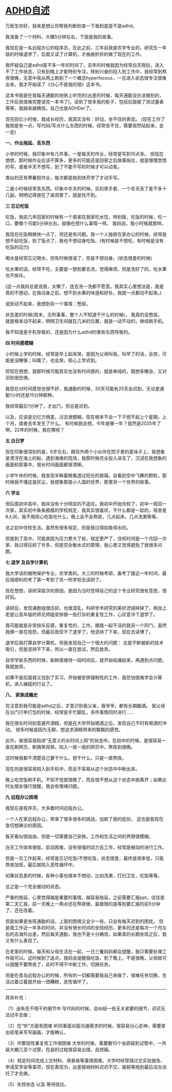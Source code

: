 # [ADHD自述](https://github.com/QiYongchuan/MyGitBlog/issues/125)

万医生你好，我来是想让你帮我判断检查一下我到底是不是adhd。

我准备了一个材料，大概5分钟左右，下面是我的故事。

我现在是一名远程办公的程序员，在此之前，三年前我是农学专业的，研究生一年级的时候退学了，后面又读了计算机，才曲曲折折的做了现在的工作。

我怀疑自己是adhd差不多一年的时间了，去年的时候我因为经常白天拖拉，进入不了工作状态，只有到晚上才能特别专注，特别兴奋的投入到工作中，我经常到熬夜很晚，无意中我从网上刷到了一个概念hyperfocous，一旦进入状态很专注很难出来，我才开始读了《分心不是我的错》这本书。

这本书我是在我每天通勤的地铁上听完的(出差的时候，每天通勤没办法做别的，工作后我很难完整读完一本书了)，读到了很多我的影子，包括后面做了测试量表等等，我越来越确信，自己也是ADHDer了。

现在回忆小时候，我成长经历，我其实没有：好动，坐不住的表现。 (现在工作了我倒是有一点，写代码/写点什么东西的时候，经常坐不住，需要突然站起来，走一走)

**一、作业拖延、丢东西**

小学的时候，我印象中有几件事，一是每天的作业，经常是写到10点多。 但现在想想，那时候作业应该不算多，更多的可能还是回家之后做事拖拉，就是慢慢悠悠的写，或者半天不想写，到了不能不写的时候才可以动笔。

类似的还有寒暑假作业，每次都是拖到快开学了才动手写。

二是小时候经常丢东西。印象中冬天的时候，买的厚手套，一个冬天丢了差不多十几副，明明记得放在了桌洞里了，就是找不到。

**三  忘记吃饭** 

吃饭，我前几年回家的时候有一个弟弟在我家吃水饺，特别瘦，吃饭的时候，吃一口，要嚼个可能5分钟左右，就像在想什么事情一样。
我妈说，我小时候就那样。

我现在吃饭稍微快一点了，但还是有问题。我一个人独居在家办公的时候，经常是想不起吃饭，到了饭点了，我也不想动身吃饭。(有时候是不想吃，有时候是没有吃饭的动力)

喝水是经常忘记喝水，但有时候很渴了，但是不想动身。(状态很差的时候)

吃水果的话，经常不吃，主要是一想到要去洗，觉得麻烦。但是洗好了的，吃水果也不排斥。

(这一点我妈总是说我，太懒了，连去洗一洗都不愿意。我其实心里想法是，我是真的不想动，在我动身之前，想不到水果的味道和好处，我就一点都动不起来。)

说到动不起来，我想到另一个事情：憋尿。

状态差的时候(周末，无所事事，整个人不知道干什么的时候)， 我真的会憋尿。  就是根本动不起来，明明卫生间就在几米的位置，就是一动不动的，继续刷手机。

我不知道是手机导致的，还是因为什么adhd的某些东西导致的。


**四 时间感模糊**

小时候上学的时候，经常是早上起床哭，是因为父母叫我，叫早了的话，会哭，可能是没睡够；叫晚了，也会哭，担心上学迟到。

但现在想想，我那时候可能其实也没有时间感的，就是单纯的，既想多睡会，又对迟到很恐惧。

我现在对时间感觉也很不好，我通勤的时候，30天可能有25天会迟到，无论是通勤1小时还是15分钟那种。 

我经常最后1分钟了，才出门，但总是迟到。

以及，应该是记忆力很差，过去很模糊，现在根本不会一下子想不起上个星期，上个月，或者去年发生了什么。  有时候我会想，今年是哪一年？竟然是2025年了啊，22年的时候，我在哪呢？

**五  白日梦**

现在印象很深刻的是，6岁左右，跟另外两个小伙伴在院子里的麦垛子上，我想象是漂浮在海上的船，遇到海难的现场，我那时候完全投入进去了，沉浸在我想象的画面和叙事中，很长时间画面都很清晰。

小学午休的时候，我发现半眯着眼看透过阳光的玻璃，会看到空中飞舞的颗粒，那时候我不懂这是灰尘，我想象那是小人国的世界，那里另一个世界的故事。

**六 学业**

但后面初中高中，我并没有十分明显的不适应。我初中开始住校了，初中一周回一次家，其实初中条条框框的学校规定，我其实很喜欢，干什么都是一起的，宿舍是8人间，我不用担心吃饭吃什么，晚上会不会熬夜，几点起床，几点洗漱等等。

总之初中住校生活，虽然有很多规定，但是我过得如鱼得水的。

但是到了高中，可能是因为压力更大了些，规定更严了，住校时间是一个月回一次家，我过得压抑了许多，但是完全衡水式的管理，我心里又觉得避免了我很多问题。

**七  退学 及自学计算机**

我大学读的植物保护专业，农学类的。大三的时候考研，备考了接近一年时间，最后很顺利的考了第一考到了另一所学校去读研了。

现在想想，读研深层次的原因，是因为当时觉得自己的这个专业研究很有意思，很好玩。

读研后，发现课题组很压抑，也很混乱，科研学术研究的美好滤镜碎掉了，再加上老是让高年级的师兄师姐安排做一些打杂的重复性工作，心灰意泠下退学了。

我可能就是非常排斥反感，重复性的，工作。跟我一起干活的我另一个同门，虽然我俩一直在抱怨，但最后我受不了退学了，他坚持了下来，现在去读博了。

退学后我打算自学计算机，但我发现自己一个很大的问题： 总是不断被新的技术吸引，但是坚持不下来，所以一直在尝试，然后放弃。

自学学新东西的时候，新鲜感维持一段时间后，就开始枯燥起来，再遇到点问题，我就放弃。

如果不是后面我又找到了实习，开始被安排强制性的工作，我恐怕很难学会计算机，进入编程的行业了。

**八、 家族成瘾史**

在注意到我可能是adhd之后，才意识到我父亲，我爷爷，都有长期酗酒。
我父母在出门行李打包的时候，经常是手忙脚乱，多件事情同时进行……

我在很长时间刻意避开酒精，但是在大学开始喝酒之后，发现自己不时有喝酒的冲动。 很多时候是因为无聊，想追求酒精带来的飘飘的感觉。

此外，我很容易陷进“无意义的长时间上网”的状态中。在初中的时候，是很容易一直在刷网页，刷搞笑视频，陷入一层一层的网页中，熬夜到很晚。

这时候我都不清楚自己要干什么，想干什么，只是一直熬夜。

现在则是很容易陷入到手机中，而且不容易从这个状态中中断出来。

晚上吃完饭刷手机，不知不觉就很晚了，而且很不想从这个状态中脱离开；如果此时女朋友强行提醒，我会有情绪问题。


**九 远程办公困境**

我现在是程序员，大多数时间远程办公。

一个人在家远程办公，带来了很多很多的挑战，加剧了我的症状。
这也是我现在急切想确诊的原因。

每天看似很自由，但是一切需要自己安排。工作和生活之间的界限很模糊。

白天工作效率很低，启动困难，没有很强的动力去工作，经常是被动的进行工作。

但是一旦工作起来，经常是忘记吃饭/不想吃饭，状态很差，最终是效率低，只能熬夜加班，最后就陷入恶性循环中。

如果状态差的时候，各种小事也根本不想动，比如洗漱，打扫卫生，吃饭等等。

总之是一个完全被动的状态。

严重的拖延，心里觉得越是重要的事情，越容易拖延，之前需要汇报ppt，往往是第二天汇报，前一天晚上一两点还在熬夜做，最极限的是等到要汇报的前5分钟了，还在改着。

但是如果是坐班通勤的话，上面的困境又会少一些，只会有每天迟到的困扰。 但是我工作近一年多的时间，并没有很长时间的坐班经历，更多的还是每次一个月左右的去海外出差，然后每天通勤，我也不是十分确信，如果真的长期坐班之后，我又有什么表现了。


在老家的时候，每天和父母生活在一起，一日三餐妈妈都会提醒，我只需要处理工作就可以。这时候到了返点，我妈会提醒我吃饭，到了晚上，不是很晚，父母就可以提醒不要熬夜了，此时不得不中断工作，切换任务。

但是在青岛远程办公的时候，所有的一切都需要我自己来做了，很难任务切换，生活过着过着就开始一团糟糕，恶性循环了。





---

其余补充：

（1）迷失在不相干的细节中
写代码的时候，会纠结一些无关紧要的细节，迟迟无法动手去做；

（2）在“听”方面有困难
听同事面对面沟通需求的时候，很容易分心走神，需要拿出纸笔来写写画画，才能确认。

（3）作繁琐性重复性工作很困难
大学的时候，需要数10个虫卵装到试管中，一共装大概几百个试管，在装的过程很容易出错，且烦躁。

（4）规定时间完成上交材料、填表格等事情困难，大学时经常错过交实验报告、申请奖学金等事项，现在表现为，出差报销材料迟迟不交，报税等拖到最后没办法托了才去做。


（5）失控状态  以及  等待效应。